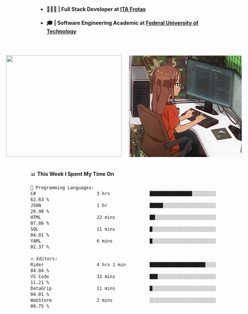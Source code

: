 <body style="margin-bottom: 40px; gap: 20px">
  <div style="display: flex; flex-direction: column; width: auto; margin: 0 auto; padding: 20px;">
    <ul style="flex: 1; margin-bottom: 20px;">
      <li><h4>🧑🏽‍💻 | Full Stack Developer at <a href="https://itafrotas.com//">ITA Frotas</a></h4></li>
      <li><h4>🎓 | Software Engineering Academic at <a href="http://www.utfpr.edu.br/">Federal University of Technology</a></h4></li>
      <br/>
    </ul>
    <div style="display: flex; justify-content: center; align-items: center; gap: 20px;">
      <a href="https://skillicons.dev">
        <img width="312" height="274" src="https://skillicons.dev/icons?i=cs,dotnet,php,laravel,ts,js,nodejs,react,swift,java,adonis,postgres,mysql,mongodb,postman,c,heroku,gradle,npm,flutter,docker,aws,redis,kubernetes&theme=light&&perline=4" />
      </a>
      <img width="312" height="274" src="assets/umiko.gif" alt="Computer Boy" />
    </div>
  </div>
</body>


<!--START_SECTION:waka-->
📊 **This Week I Spent My Time On** 

```text
💬 Programming Languages: 
C#                       3 hrs               ████████████████░░░░░░░░░   62.63 % 
JSON                     1 hr                █████░░░░░░░░░░░░░░░░░░░░   20.98 % 
HTML                     22 mins             ██░░░░░░░░░░░░░░░░░░░░░░░   07.86 % 
SQL                      11 mins             █░░░░░░░░░░░░░░░░░░░░░░░░   04.01 % 
YAML                     6 mins              █░░░░░░░░░░░░░░░░░░░░░░░░   02.37 % 

🔥 Editors: 
Rider                    4 hrs 1 min         █████████████████████░░░░   84.04 % 
VS Code                  32 mins             ███░░░░░░░░░░░░░░░░░░░░░░   11.21 % 
DataGrip                 11 mins             █░░░░░░░░░░░░░░░░░░░░░░░░   04.01 % 
WebStorm                 2 mins              ░░░░░░░░░░░░░░░░░░░░░░░░░   00.75 % 
```


<!--END_SECTION:waka-->

<!--
**danielr0d/danielr0d** is a ✨ _special_ ✨ repository because its `README.md` (this file) appears on your GitHub profile.

Here are some ideas to get you started:

- 🔭 I’m currently working on ...
- 🌱 I’m currently learning ...
- 👯 I’m looking to collaborate on ...
- 🤔 I’m looking for help with ...
- 💬 Ask me about ...
- 📫 How to reach me: ...
- 😄 Pronouns: ...
- ⚡ Fun fact: ...
-->
